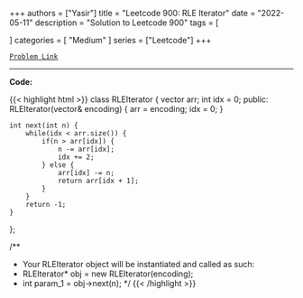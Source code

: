 
+++
authors = ["Yasir"]
title = "Leetcode 900: RLE Iterator"
date = "2022-05-11"
description = "Solution to Leetcode 900"
tags = [
    
]
categories = [
    "Medium"
]
series = ["Leetcode"]
+++



[`Problem Link`](https://leetcode.com/problems/rle-iterator/description/)

---

**Code:**

{{< highlight html >}}
class RLEIterator {
    vector<int> arr;
    int idx = 0;
public:
    RLEIterator(vector<int>& encoding) {
        arr = encoding;
        idx = 0;
    }
    
    int next(int n) {
        while(idx < arr.size()) {
            if(n > arr[idx]) {
                n -= arr[idx];
                idx += 2;
            } else {
                arr[idx] -= n;
                return arr[idx + 1];
            }
        }
        return -1;
    }
};

/**
 * Your RLEIterator object will be instantiated and called as such:
 * RLEIterator* obj = new RLEIterator(encoding);
 * int param_1 = obj->next(n);
 */
{{< /highlight >}}

